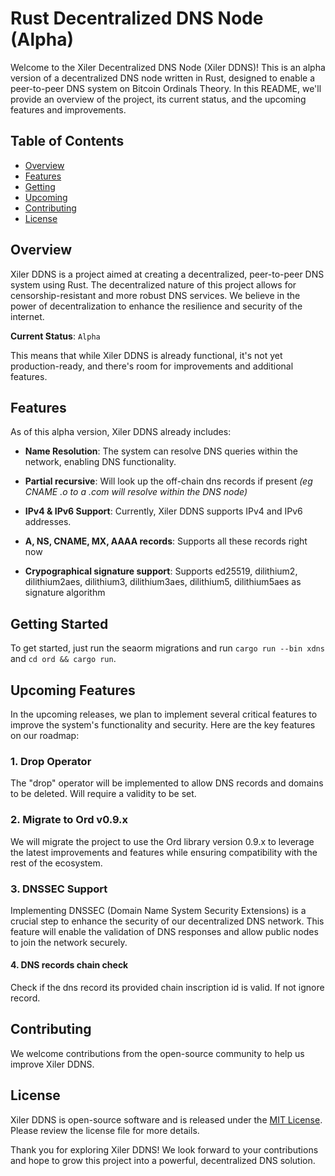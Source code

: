# Rust Decentralized DNS Node (Alpha)

Welcome to the Xiler Decentralized DNS Node (Xiler DDNS)! This is an alpha version of a decentralized DNS node written in Rust, designed to enable a peer-to-peer DNS system on Bitcoin Ordinals Theory. In this README, we'll provide an overview of the project, its current status, and the upcoming features and improvements.

## Table of Contents

* [Overview](#overview)
* [Features](#features)
* [Getting](#started-getting)
* [Upcoming](#features-upcoming)
* [Contributing](#contributing)
* [License](#license)

## Overview

Xiler DDNS is a project aimed at creating a decentralized, peer-to-peer DNS system using Rust. The decentralized nature of this project allows for censorship-resistant and more robust DNS services. We believe in the power of decentralization to enhance the resilience and security of the internet.

**Current Status**: `Alpha`

This means that while Xiler DDNS is already functional, it's not yet production-ready, and there's room for improvements and additional features.

## Features

As of this alpha version, Xiler DDNS already includes:

* **Name Resolution**: The system can resolve DNS queries within the network, enabling DNS functionality.

* **Partial recursive**: Will look up the off-chain dns records if present *(eg CNAME .o to a .com will resolve within the DNS node)*

* **IPv4 & IPv6 Support**: Currently, Xiler DDNS supports IPv4 and IPv6 addresses.

* **A, NS, CNAME, MX, AAAA records**: Supports all these records right now

* **Crypographical signature support**: Supports ed25519, dilithium2, dilithium2aes, dilithium3, dilithium3aes, dilithium5, dilithium5aes as signature algorithm

## Getting Started

To get started, just run the seaorm migrations and run `cargo run --bin xdns` and `cd ord && cargo run`.

## Upcoming Features

In the upcoming releases, we plan to implement several critical features to improve the system's functionality and security. Here are the key features on our roadmap:

### 1. Drop Operator

The "drop" operator will be implemented to allow DNS records and domains to be deleted. Will require a validity to be set.

### 2. Migrate to Ord v0.9.x

We will migrate the project to use the Ord library version 0.9.x to leverage the latest improvements and features while ensuring compatibility with the rest of the ecosystem.

### 3. DNSSEC Support

Implementing DNSSEC (Domain Name System Security Extensions) is a crucial step to enhance the security of our decentralized DNS network. This feature will enable the validation of DNS responses and allow public nodes to join the network securely.

#### 4. DNS records chain check

Check if the dns record its provided chain inscription id is valid. If not ignore record.

## Contributing

We welcome contributions from the open-source community to help us improve Xiler DDNS.

## License

Xiler DDNS is open-source software and is released under the [MIT License](LICENSE). Please review the license file for more details.

Thank you for exploring Xiler DDNS! We look forward to your contributions and hope to grow this project into a powerful, decentralized DNS solution.
